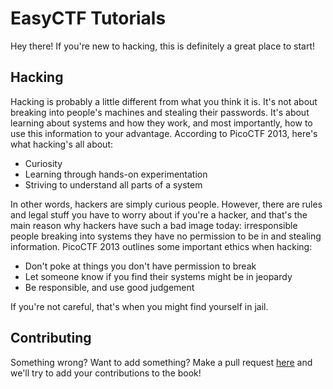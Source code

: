 # EasyCTF Tutorials

Hey there! If you're new to hacking, this is definitely a great place to start!

## Hacking

Hacking is probably a little different from what you think it is. It's not about breaking into people's machines and stealing their passwords. It's about learning about systems and how they work, and most importantly, how to use this information to your advantage. According to PicoCTF 2013, here's what hacking's all about:

* Curiosity
* Learning through hands-on experimentation
* Striving to understand all parts of a system

In other words, hackers are simply curious people. However, there are rules and legal stuff you have to worry about if you're a hacker, and that's the main reason why hackers have such a bad image today: irresponsible people breaking into systems they have no permission to be in and stealing information. PicoCTF 2013 outlines some important ethics when hacking:

* Don't poke at things you don't have permission to break
* Let someone know if you find their systems might be in jeopardy
* Be responsible, and use good judgement

If you're not careful, that's when you might find yourself in jail.

## Contributing

Something wrong? Want to add something? Make a pull request [here](https://github.com/failedxyz/easyctf_tutorials) and we'll try to add your contributions to the book!
